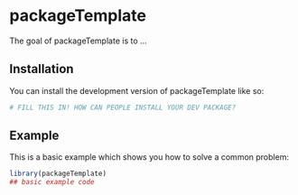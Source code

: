 
# packageTemplate

<!-- badges: start -->
<!-- badges: end -->

The goal of packageTemplate is to ...

## Installation

You can install the development version of packageTemplate like so:

``` r
# FILL THIS IN! HOW CAN PEOPLE INSTALL YOUR DEV PACKAGE?
```

## Example

This is a basic example which shows you how to solve a common problem:

``` r
library(packageTemplate)
## basic example code
```

